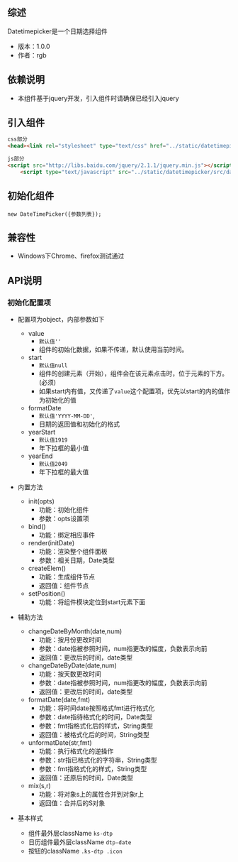 ## 综述

Datetimepicker是一个日期选择组件

* 版本：1.0.0
* 作者：rgb

## 依赖说明
* 本组件基于jquery开发，引入组件时请确保已经引入jquery

## 引入组件

```html
css部分
<head><link rel="stylesheet" type="text/css" href="../static/datetimepicker/src/datetimepicker.css"></head>

js部分
<script src="http://libs.baidu.com/jquery/2.1.1/jquery.min.js"></script>
    <script type="text/javascript" src="../static/datetimepicker/src/datetimepicker.js"></script>
```

## 初始化组件

    new DateTimePicker({参数列表});

## 兼容性
* Windows下Chrome、firefox测试通过

## API说明

### 初始化配置项

* 配置项为object，内部参数如下
    * value 
        * `默认值''`
        * 组件的初始化数据，如果不传递，默认使用当前时间。
    * start
        * `默认值null`
        * 组件的创建元素（开始），组件会在该元素点击时，位于元素的下方。(必须)
        * 如果start内有值，又传递了`value`这个配置项，优先以start的内的值作为初始化的值
    * formatDate 
        * `默认值'YYYY-MM-DD'`,
        * 日期的返回值和初始化的格式
    * yearStart 
        * `默认值1919`
        * 年下拉框的最小值
    * yearEnd 
        * `默认值2049`
        * 年下拉框的最大值

* 内置方法
    * init(opts)
        * 功能：初始化组件
        * 参数：opts设置项
    * bind()
        * 功能：绑定相应事件
    * render(initDate)
        * 功能：渲染整个组件面板
        * 参数：相关日期，Date类型
    * createElem()
        * 功能：生成组件节点
        * 返回值：组件节点
    * setPosition()
        * 功能：将组件模块定位到start元素下面
* 辅助方法 
    * changeDateByMonth(date,num)
        * 功能：按月份更改时间
        * 参数：date指被参照时间，num指更改的幅度，负数表示向前
        * 返回值：更改后的时间，date类型
    * changeDateByDate(date,num)
        * 功能：按天数更改时间
        * 参数：date指被参照时间，num指更改的幅度，负数表示向前
        * 返回值：更改后的时间，date类型
    * formatDate(date,fmt)
        * 功能：将时间date按照格式fmt进行格式化
        * 参数：date指待格式化的时间，Date类型
        * 参数：fmt指格式化后的样式，String类型
        * 返回值：被格式化后的时间，String类型
    * unformatDate(str,fmt)
        * 功能：执行格式化的逆操作
        * 参数：str指已格式化的字符串，String类型
        * 参数：fmt指格式化的样式，String类型
        * 返回值：还原后的时间，Date类型
    * mix(s,r)
        * 功能：将对象s上的属性合并到对象r上
        * 返回值：合并后的S对象

* 基本样式
    * 组件最外层className `ks-dtp`
    * 日历组件最外层className `dtp-date`
    * 按钮的className `.ks-dtp .icon`    